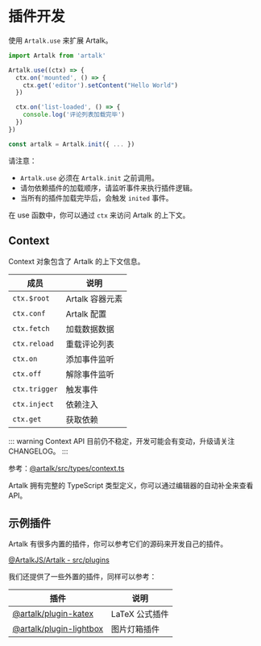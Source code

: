 # 插件开发

使用 `Artalk.use` 来扩展 Artalk。

```js
import Artalk from 'artalk'

Artalk.use((ctx) => {
  ctx.on('mounted', () => {
    ctx.get('editor').setContent("Hello World")
  })

  ctx.on('list-loaded', () => {
    console.log('评论列表加载完毕')
  })
})

const artalk = Artalk.init({ ... })
```

请注意：

- `Artalk.use` 必须在 `Artalk.init` 之前调用。
- 请勿依赖插件的加载顺序，请监听事件来执行插件逻辑。
- 当所有的插件加载完毕后，会触发 `inited` 事件。

在 use 函数中，你可以通过 `ctx` 来访问 Artalk 的上下文。

## Context

Context 对象包含了 Artalk 的上下文信息。

| 成员 | 说明 |
| --- | --- |
| `ctx.$root` | Artalk 容器元素 |
| `ctx.conf` | Artalk 配置 |
| `ctx.fetch` | 加载数据数据 |
| `ctx.reload` | 重载评论列表 |
| `ctx.on` | 添加事件监听 |
| `ctx.off` | 解除事件监听 |
| `ctx.trigger` | 触发事件 |
| `ctx.inject` | 依赖注入 |
| `ctx.get` | 获取依赖 |

::: warning
Context API 目前仍不稳定，开发可能会有变动，升级请关注 CHANGELOG。
:::

参考：[@artalk/src/types/context.ts](https://github.com/ArtalkJS/Artalk/blob/master/ui/artalk/src/types/context.ts)

Artalk 拥有完整的 TypeScript 类型定义，你可以通过编辑器的自动补全来查看 API。

## 示例插件

Artalk 有很多内置的插件，你可以参考它们的源码来开发自己的插件。

[@ArtalkJS/Artalk - src/plugins](https://github.com/ArtalkJS/Artalk/tree/master/ui/artalk/src/plugins)

我们还提供了一些外置的插件，同样可以参考：

| 插件 | 说明 |
| --- | --- |
| [@artalk/plugin-katex](https://github.com/ArtalkJS/Artalk/tree/master/ui/plugin-katex) | LaTeX 公式插件 |
| [@artalk/plugin-lightbox](https://github.com/ArtalkJS/Artalk/tree/master/ui/plugin-lightbox) | 图片灯箱插件 |
